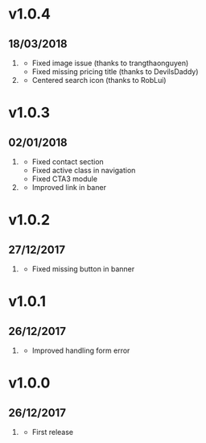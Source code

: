 # v1.0.4
## 18/03/2018

1. [](#bugfix)
    * Fixed image issue (thanks to trangthaonguyen)
    * Fixed missing pricing title (thanks to DevilsDaddy)
2. [](#improved)
    * Centered search icon (thanks to RobLui)

# v1.0.3
## 02/01/2018

1. [](#bugfix)
    * Fixed contact section
    * Fixed active class in navigation
    * Fixed CTA3 module
2. [](#improved)
    * Improved link in baner

# v1.0.2
## 27/12/2017

1. [](#bugfix)
    * Fixed missing button in banner

# v1.0.1
## 26/12/2017

1. [](#improved)
    * Improved handling form error

# v1.0.0
## 26/12/2017

1. [](#new)
    * First release
